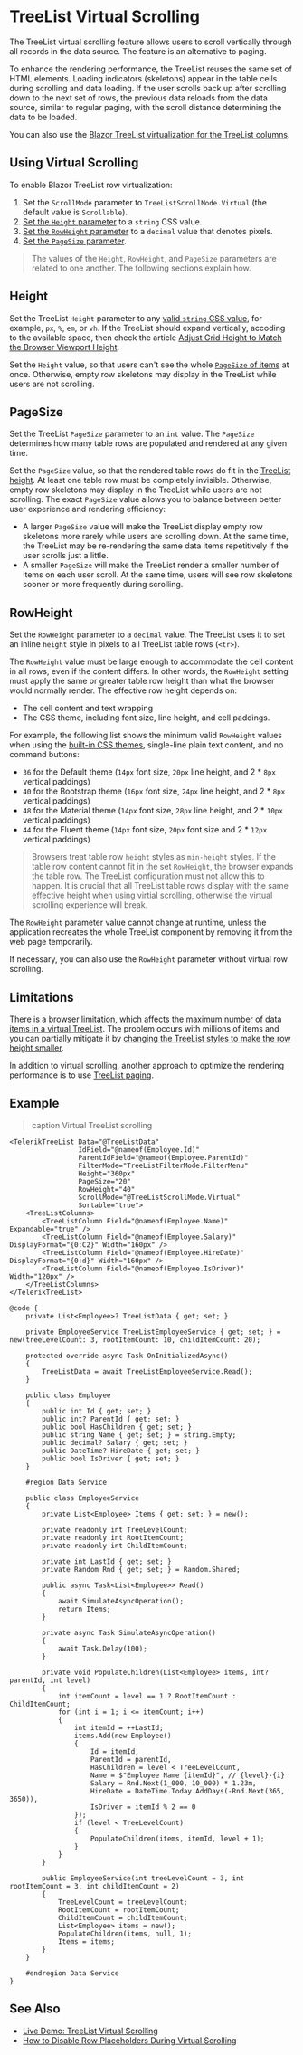 
# TreeList Virtual Scrolling

The TreeList virtual scrolling feature allows users to scroll vertically through all records in the data source. The feature is an alternative to paging.

To enhance the rendering performance, the TreeList reuses the same set of HTML elements. Loading indicators (skeletons) appear in the table cells during scrolling and data loading. If the user scrolls back up after scrolling down to the next set of rows, the previous data reloads from the data source, similar to regular paging, with the scroll distance determining the data to be loaded.

You can also use the [Blazor TreeList virtualization for the TreeList columns](slug:treelist-columns-virtual).

## Using Virtual Scrolling

To enable Blazor TreeList row virtualization:

1. Set the `ScrollMode` parameter to `TreeListScrollMode.Virtual` (the default value is `Scrollable`).
1. [Set the `Height` parameter](#height) to a `string` CSS value.
1. [Set the `RowHeight` parameter](#rowheight) to a `decimal` value that denotes pixels.
1. [Set the `PageSize` parameter](#pagesize).

> The values of the `Height`, `RowHeight`, and `PageSize` parameters are related to one another. The following sections explain how.

## Height

Set the TreeList `Height` parameter to any [valid `string` CSS value](slug:common-features/dimensions), for example, `px`, `%`, `em`, or `vh`. If the TreeList should expand vertically, accoding to the available space, then check the article [Adjust Grid Height to Match the Browser Viewport Height](slug:grid-kb-adjust-height-with-browser).

Set the `Height` value, so that users can't see the whole [`PageSize` of items](#pagesize) at once. Otherwise, empty row skeletons may display in the TreeList while users are not scrolling.

## PageSize

Set the TreeList `PageSize` parameter to an `int` value. The `PageSize` determines how many table rows are populated and rendered at any given time.

Set the `PageSize` value, so that the rendered table rows do fit in the [TreeList height](#height). At least one table row must be completely invisible. Otherwise, empty row skeletons may display in the TreeList while users are not scrolling. The exact `PageSize` value allows you to balance between better user experience and rendering efficiency:

* A larger `PageSize` value will make the TreeList display empty row skeletons more rarely while users are scrolling down. At the same time, the TreeList may be re-rendering the same data items repetitively if the user scrolls just a little.
* A smaller `PageSize` will make the TreeList render a smaller number of items on each user scroll. At the same time, users will see row skeletons sooner or more frequently during scrolling.

## RowHeight

Set the `RowHeight` parameter to a `decimal` value. The TreeList uses it to set an inline `height` style in pixels to all TreeList table rows (`<tr>`).

The `RowHeight` value must be large enough to accommodate the cell content in all rows, even if the content differs. In other words, the `RowHeight` setting must apply the same or greater table row height than what the browser would normally render. The effective row height depends on:

* The cell content and text wrapping
* The CSS theme, including font size, line height, and cell paddings.

For example, the following list shows the minimum valid `RowHeight` values when using the [built-in CSS themes](slug:themes-overview), single-line plain text content, and no command buttons:

* `36` for the Default theme (`14px` font size, `20px` line height, and 2 * `8px` vertical paddings)
* `40` for the Bootstrap theme (`16px` font size, `24px` line height, and 2 * `8px` vertical paddings)
* `48` for the Material theme (`14px` font size, `28px` line height, and 2 * `10px` vertical paddings)
* `44` for the Fluent theme (`14px` font size, `20px` font size and 2 * `12px` vertical paddings)

> Browsers treat table row `height` styles as `min-height` styles. If the table row content cannot fit in the set `RowHeight`, the browser expands the table row. The TreeList configuration must not allow this to happen. It is crucial that all TreeList table rows display with the same effective height when using virtial scrolling, otherwise the virtual scrolling experience will break.

The `RowHeight` parameter value cannot change at runtime, unless the application recreates the whole TreeList component by removing it from the web page temporarily.

If necessary, you can also use the `RowHeight` parameter without virtual row scrolling.

## Limitations

There is a [browser limitation, which affects the maximum number of data items in a virtual TreeList](slug:grid-kb-virtualization-many-records). The problem occurs with millions of items and you can partially mitigate it by [changing the TreeList styles to make the row height smaller](slug:grid-kb-reduce-row-height).

In addition to virtual scrolling, another approach to optimize the rendering performance is to use [TreeList paging](slug:treelist-paging).

## Example

>caption Virtual TreeList scrolling

````RAZOR
<TelerikTreeList Data="@TreeListData"
                 IdField="@nameof(Employee.Id)"
                 ParentIdField="@nameof(Employee.ParentId)"
                 FilterMode="TreeListFilterMode.FilterMenu"
                 Height="360px"
                 PageSize="20"
                 RowHeight="40"
                 ScrollMode="@TreeListScrollMode.Virtual"
                 Sortable="true">
    <TreeListColumns>
        <TreeListColumn Field="@nameof(Employee.Name)" Expandable="true" />
        <TreeListColumn Field="@nameof(Employee.Salary)" DisplayFormat="{0:C2}" Width="160px" />
        <TreeListColumn Field="@nameof(Employee.HireDate)" DisplayFormat="{0:d}" Width="160px" />
        <TreeListColumn Field="@nameof(Employee.IsDriver)" Width="120px" />
    </TreeListColumns>
</TelerikTreeList>

@code {
    private List<Employee>? TreeListData { get; set; }

    private EmployeeService TreeListEmployeeService { get; set; } = new(treeLevelCount: 3, rootItemCount: 10, childItemCount: 20);

    protected override async Task OnInitializedAsync()
    {
        TreeListData = await TreeListEmployeeService.Read();
    }

    public class Employee
    {
        public int Id { get; set; }
        public int? ParentId { get; set; }
        public bool HasChildren { get; set; }
        public string Name { get; set; } = string.Empty;
        public decimal? Salary { get; set; }
        public DateTime? HireDate { get; set; }
        public bool IsDriver { get; set; }
    }

    #region Data Service

    public class EmployeeService
    {
        private List<Employee> Items { get; set; } = new();

        private readonly int TreeLevelCount;
        private readonly int RootItemCount;
        private readonly int ChildItemCount;

        private int LastId { get; set; }
        private Random Rnd { get; set; } = Random.Shared;

        public async Task<List<Employee>> Read()
        {
            await SimulateAsyncOperation();
            return Items;
        }

        private async Task SimulateAsyncOperation()
        {
            await Task.Delay(100);
        }

        private void PopulateChildren(List<Employee> items, int? parentId, int level)
        {
            int itemCount = level == 1 ? RootItemCount : ChildItemCount;
            for (int i = 1; i <= itemCount; i++)
            {
                int itemId = ++LastId;
                items.Add(new Employee()
                {
                    Id = itemId,
                    ParentId = parentId,
                    HasChildren = level < TreeLevelCount,
                    Name = $"Employee Name {itemId}", // {level}-{i}
                    Salary = Rnd.Next(1_000, 10_000) * 1.23m,
                    HireDate = DateTime.Today.AddDays(-Rnd.Next(365, 3650)),
                    IsDriver = itemId % 2 == 0
                });
                if (level < TreeLevelCount)
                {
                    PopulateChildren(items, itemId, level + 1);
                }
            }
        }

        public EmployeeService(int treeLevelCount = 3, int rootItemCount = 3, int childItemCount = 2)
        {
            TreeLevelCount = treeLevelCount;
            RootItemCount = rootItemCount;
            ChildItemCount = childItemCount;
            List<Employee> items = new();
            PopulateChildren(items, null, 1);
            Items = items;
        }
    }

    #endregion Data Service
}
````

## See Also

* [Live Demo: TreeList Virtual Scrolling](https://demos.telerik.com/blazor-ui/treelist/virtual-scrolling)
* [How to Disable Row Placeholders During Virtual Scrolling](slug:grid-kb-hide-virtual-row-skeletons)
